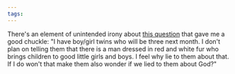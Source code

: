 ```yaml
---
tags: 
---
```


There's an element of unintended irony about [this question](http://answers.yahoo.com/question/index?qid=20101023220104AALe72R) that gave me a good chuckle: "I have boy/girl twins who will be three next month. I don't plan on telling them that there is a man dressed in red and white fur who brings children to good little girls and boys. I feel why lie to them about that. If I do won't that make them also wonder if we lied to them about God?"
